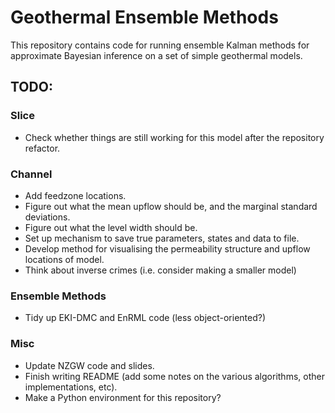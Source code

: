 # Geothermal Ensemble Methods

This repository contains code for running ensemble Kalman methods for approximate Bayesian inference on a set of simple geothermal models.

## TODO:
### Slice
 - Check whether things are still working for this model after the repository refactor.
### Channel
 - Add feedzone locations.
 - Figure out what the mean upflow should be, and the marginal standard deviations.
 - Figure out what the level width should be.
 - Set up mechanism to save true parameters, states and data to file.
 - Develop method for visualising the permeability structure and upflow locations of model.
 - Think about inverse crimes (i.e. consider making a smaller model)
### Ensemble Methods
 - Tidy up EKI-DMC and EnRML code (less object-oriented?)
### Misc
 - Update NZGW code and slides.
 - Finish writing README (add some notes on the various algorithms, other implementations, etc).
 - Make a Python environment for this repository?